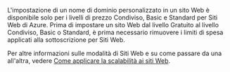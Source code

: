 L'impostazione di un nome di dominio personalizzato in un sito Web è disponibile solo per i livelli di prezzo Condiviso, Basic e Standard per Siti Web di Azure. Prima di impostare un sito Web dal livello Gratuito al livello Condiviso, Basic o Standard, è prima necessario rimuovere i limiti di spesa applicati alla sottoscrizione per Siti Web.

Per altre informazioni sulle modalità di Siti Web e su come passare da una all'altra, vedere [Come applicare la scalabilità ai siti Web][].

  [Come applicare la scalabilità ai siti Web]: /en-us/documentation/articles/web-sites-scale/
